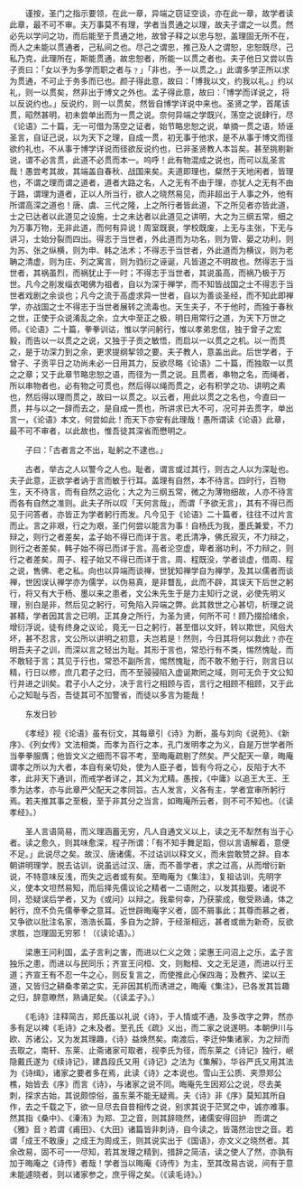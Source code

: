 <!-- { "loadSidebar": true } -->
　　谨按，圣门之指示要领，在此一章，异端之窃证空谈，亦在此一章，故学者读此章，最不可不审。夫万事莫不有理，学者当贯通之以理，故夫子谓之一以贯。然必先以学问之功，而后能至于贯通之地，故曾子释之以忠与恕，盖理固无所不在，而人之未能以贯通者，己私间之也。尽己之谓忠，推己及人之谓恕，忠恕既尽，己私乃克，此理所在，斯能贯通，故忠恕者，所能一以贯之者也。夫子他日又尝以告子贡曰：「女以予为多学而职之者与﹖」「非也，予一以贯之。」此谓多学正所以求为贯通，不可止于务多而已也。颜子得此意，故曰：「博我以文，约我以礼。」约以礼，则一以贯矣，然非出于博文之外也。孟子得此意，故曰：「博学而详说之，将以反说约也。」反说约，则一以贯矣，然皆自博学详说中来也。圣贤之学，首尾该贯，昭然甚明，初未尝单出而为一贯之说。奈何异端之学既兴，荡空之说肆行，尽《论语》二十篇，无一可借为荡空之证者，始节略忠恕之说，单摘一贯之语，矫诬圣言，自证己说，以为天下之理，自成一贯，初无事于他求，是不从事于博文而径欲约礼也，不从事于博学详说而径欲反说约也，已非圣贤教人本旨矣。甚至挑剔新说，谓不必言贯，此道不必贯而本一。呜呼！此有物混成之说也，而可以乱圣言哉！愚尝考其故，其端盖自春秋、战国来矣。夫道即理也，粲然于天地闲者，皆理也，不谓之理而谓之道者，道者大路之名，人之无有不由于理，亦犹人之无有不由于路，谓理为道者，正以人所当行，欲人之晓然易见，而非超出于人事之外，他有所谓高深之道也！唐、虞、三代之隆，上之所行者皆此道，下之所见者亦皆此道，士之已达者以此道见之设施，士之未达者以此道见之讲明，大之为三纲五常，细之为万事万物，无非此道，而何有异说！周室既衰，学校既废，上无与主张，下无与讲习，士始分裂而四出。得志于当世者，外此道而为功名，则为管、晏之功利，则为苏、张之纵横，则为申、韩之法术；不得志于当世者，外此道而为横议，则为老聃之清虚，则为庄、列之寓言，则为驺衍之诬诞，凡皆道之不明故也。然得志于当世者，其祸虽烈，而祸犹止于一时；不得志于当世者，其说虽高，而祸乃极于万世。凡今之削发缁衣喝佛为祖者，自以为深于禅学，而不知皆战国之士不得志于当世者戏剧之余谈也；凡今之流于高虚求异一世者，自以为善谈圣经，而不知此即禅学，亦战国之士不得志于当世者展转之流毒也。天生夫子，不于他时，而独于春秋之世，正使于众说淆乱之余，立大中至正之极，明日用常行之道，为天下万世之师。《论语》二十篇，拳拳训诂，惟以学问躬行，惟以孝弟忠信，独于曾子之宏毅，而告以一以贯之之说，又独于子贡之敏悟，而启以一以贯之之机。以一而贯之，是于功深力到之余，更求提纲挈领之要。夫子教人，意盖出此。后世学者，于曾子、子贡平日之功尚未必一日用其力，反欲尽略《论语》二十篇，而独取一以贯之之章；又于此章节略忠恕之语，而径为一贯之说。且贯者，串物之名，而绳者，所以串物者也，必有物之可贯也，然后得以绳而贯之，必有积学之功、讲明之素也，然后得以理而贯之，故曰一以贯之。以云者，用此以贯之之名也，今直曰一贯，并与以之一辞而去之，是自成一贯也，所讲求已大不可，况可并去贯字，单出言一，《论语》本文，何尝如此！而天下亦安有此理哉！愚所谓读《论语》此章，最不可不审者，以此故也，惟吾徒其深省而懋明之。

　　子曰：「古者言之不出，耻躬之不逮也。」

　　古者，举古之人以警今之人也。耻者，谓言或过其行，则古之人以为深耻也。夫子此意，正欲学者讷于言而敏于行耳。盖理有自然，本不待言。四时行，百物生，天不待言，而有自然之运化；大之为三纲五常，微之为薄物细故，人亦不待言而各有自然之准则。此夫子所以叹「天何言哉」，而谓「予欲无言」，其有不得已而见于问答者，亦皆正为学者躬行而发。凡今见于《论语》二十篇者，往往不过片言而止。言之非艰，行之为艰，圣门何尝以能言为事！自杨氏为我，墨氏兼爱，不力辩之，则行之者差矣，孟子始不得已而详于言。老氏清净，佛氏寂灭，不力辩之，则行之者差矣，韩子始不得已而详于言。高者沦空虚，卑者溺功利，不力辩之，则行之者差矣，周子、程子始又不得已而详于言。周、程既没，学者谈虚，借周、程之说，售佛、老之私。向也以异端而谈禅，世犹知禅学自为禅学，及其以儒者而谈禅，世因误认禅学亦为儒学，以伪易真，是非瞀乱，此而不辟，其误天下后世之躬行，将又有大于杨、墨以来之患者，文公朱先生于是力主知行之说，必使先明义理，别白是非，然后见之躬行，可免陷入异端之弊。此其救世之心甚切，析理之说甚精，学者因其言之已明，正其身之所行，为圣为贤，何所不可！顾乃掇拾绪余，增衍浮说，徒有终身之议论，竟无一日之躬行，甚至借以文奸，转以欺世，风俗大坏，甚不忍言，文公所以讲明之初意，夫岂若是！然则，今日其将何以救此﹖亦在明吾夫子之训，而深以言之轻出为耻。其形于言也，常恐行有不类，惕然愧耻，而不敢轻于言；其见于行也，常恐不副所言，惕然愧耻，而不敢不勉于行，则言日以精，行日以修，庶几君子之归，而不至骎骎陷入虚诞欺罔之域，则可无负于文公知行并进之训矣。君子小人之分，决于言行之相顾与否，言行之相顾不相顾，又于此心之知耻与否，吾徒其可不加警省，而徒以多言为能哉！

　　东发日钞

　　《孝经》视《论语》虽有衍文，其每章引《诗》为断，虽与刘向《说苑》、《新序》、《列女传》文法相类，而孝为百行之本，孔门发明孝之为义，自是万世学者所当拳拳服膺；他皆文义之细而不容不考，至晦庵疏剔了然矣。严父配天一章，晦庵谓孝之所以为大者，本自有亲切处，使为人臣子者，皆有今将之心，反陷于大不孝，此非天下通训，而戒学者详之，其义为尤精。愚按，《中庸》以追王大王、王季为达孝，亦与此章严父配天之孝同旨。古人发言，义各有主，学者宜审所躬行焉。若夫推其事之至极，至于非其分之当言，如晦庵所云者，则不可不知也。（《读孝经》。）

　　圣人言语简易，而义理涵蓄无穷，凡人自通文义以上，读之无不犁然有当于心者。读之愈久，则其味愈深，程子所谓：「有不知手舞足蹈，但以言语解着，意便不足。」此说尽之矣。故汉、唐诸儒，不过诂训以释文义，而未尝敢赞之辞。自本朝讲明理学，脱去诂训，说虽远过汉、唐，而不善学者，求之过高，从而增衍新说，不特意味反浅，而失之远者或有矣。至晦庵为《集注》，复祖诂训，先明字义，使本文坦然易知，而后择先儒议论之精者一二语附之，以发其指要。诸说不同，恐疑误后学者，又为《或问》以辩之。我辈何幸，乃获蒙成，敬受熟诵，体之躬行，庶不负先儒拳拳之意耳。近世辟晦庵字义者，固不屑事此；其尊而慕之者，又争欲以批注名家，浩浩长篇，多自为之辞，于经渐相远，甚者或凿为新奇，反欲求胜，岂理固无穷邪！（《读论语》。）

　　梁惠王问利国，孟子言利之害，而进以仁义之效；梁惠王问沼上之乐，孟子言独乐之患，而进以与民同乐；齐宣王问桓、文，则黜桓、文之无足道，而进以行王道；齐宣王有不忍一牛之心，则反复言之，而使推此心保四海；及教齐、梁以王道，又皆归之耕桑孝弟之实，无非因其机而诱进之，晦庵《集注》，已各发其旨趣之归，辞意暸然，熟诵足矣。（《读孟子》。）

　　《毛诗》注释简古，郑氏虽以礼说《诗》，于人情或不通，及多改字之弊，然亦多有足以裨《毛诗》之未及者。至孔氏《疏》义出，而二家之说遂明。本朝伊川与欧、苏诸公，又为发其理趣，《诗》益焕然矣。南渡后，李迂仲集诸家，为之辩而去取之，南轩、东莱、止斋诸家可取者，视李氏为径，而东莱之《诗记》独行，岷隐戴氏遂为《续诗记》，建昌段氏又用《诗记》之法为《集解》，华谷严氏又用其法为《诗缉》，诸家之要者多在焉，此读《诗》之本说也。雪山王公质、夹漈郑公樵，始皆去《序》而言《诗》，与诸家之说不同。晦庵先生因郑公之说，尽去美刺，探求古始，其说颇惊俗，虽东莱不能无疑焉。夫《诗》非《序》莫知其所自作，去之千载之下，欲一旦尽去自昔相传之说，别求其说于茫冥之中，诚亦难事。然其指《桑中》、《溱洧》为郑、卫之音，则其辞晓然，诸儒安得回护　而谓之《雅》音﹖若谓《甫田》、《大田》诸篇皆非刺诗，自今读之，皆蔼然治世之音。若谓「成王不敢康」之成王为周成王，则其说实出于《国语》，亦文义之晓然者。其余改易，固不可一一尽知，若其发理之精到，措辞之简洁，读之使人了然，亦孰有加于晦庵之《诗传》者哉！学者当以晦庵《诗传》为主，至其改易古说，间有于意未能遽晓者，则以诸家参之，庶乎得之矣。（《读毛诗》。）


